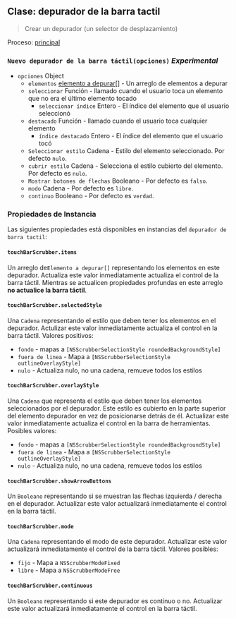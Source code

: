 ## Clase: depurador de la barra tactil

> Crear un depurador (un selector de desplazamiento)

Proceso: [principal](../tutorial/quick-start.md#main-process)

### `Nuevo depurador de la barra táctil(opciones)` *Experimental*

* `opciones` Object 
  * `elementos` [elemento a depurar[]](structures/scrubber-item.md) - Un arreglo de elementos a depurar
  * `seleccionar` Función - llamado cuando el usuario toca un elemento que no era el último elemento tocado 
    * `seleccionar índice` Entero - El índice del elemento que el usuario seleccionó
  * `destacado` Función - llamado cuando el usuario toca cualquier elemento 
    * `índice destacado` Entero - El índice del elemento que el usuario tocó
  * `Seleccionar estilo` Cadena - Estilo del elemento seleccionado. Por defecto `nulo`.
  * `cubrir estilo` Cadena - Selecciona el estilo cubierto del elemento. Por defecto es `nulo`.
  * `Mostrar botones de flechas` Booleano - Por defecto es `falso`.
  * `modo` Cadena - Por defecto es `libre`.
  * `continuo` Booleano - Por defecto es `verdad`.

### Propiedades de Instancia

Las siguientes propiedades está disponibles en instancias del `depurador de barra tactil`:

#### `touchBarScrubber.items`

Un arreglo de`Elemento a depurar[]` representando los elementos en este depurador. Actualiza este valor inmediatamente actualiza el control de la barra táctil. Mientras se actualicen propiedades profundas en este arreglo **no actualice la barra táctil**.

#### `touchBarScrubber.selectedStyle`

Una `Cadena` representando el estilo que deben tener los elementos en el depurador. Actulizar este valor inmediatamente actualiza el control en la barra táctil. Valores positivos:

* `fondo` - mapas a `[NSScrubberSelectionStyle roundedBackgroundStyle]`
* `fuera de linea` - Mapa a `[NSScrubberSelectionStyle outlineOverlayStyle]`
* `nulo` - Actualiza nulo, no una cadena, remueve todos los estilos

#### `touchBarScrubber.overlayStyle`

Una `Cadena` que representa el estilo que deben tener los elementos seleccionados por el depurador. Este estilo es cubierto en la parte superior del elemento depurador en vez de posicionarse detrás de él. Actualizar este valor inmediatamente actualiza el control en la barra de herramientas. Posibles valores:

* `fondo` - mapas a `[NSScrubberSelectionStyle roundedBackgroundStyle]`
* `fuera de linea` - Mapa a `[NSScrubberSelectionStyle outlineOverlayStyle]`
* `nulo` - Actualiza nulo, no una cadena, remueve todos los estilos

#### `touchBarScrubber.showArrowButtons`

Un `Booleano` representando si se muestran las flechas izquierda / derecha en el depurador. Actualizar este valor actualizará inmediatamente el control en la barra táctil.

#### `touchBarScrubber.mode`

Una `Cadena` representando el modo de este depurador. Actualizar este valor actualizará inmediatamente el control de la barra táctil. Valores posibles:

* `fijo` - Mapa a `NSScrubberModeFixed`
* `libre` - Mapa a `NSScrubberModeFree`

#### `touchBarScrubber.continuous`

Un `Booleano` representando si este depurador es continuo o no. Actualizar este valor actualizará inmediatamente el control en la barra táctil.